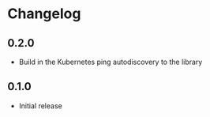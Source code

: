 # Changelog

## 0.2.0

* Build in the Kubernetes ping autodiscovery to the library

## 0.1.0

* Initial release
